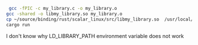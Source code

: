 


```bash
 gcc -fPIC -c my_library.c -o my_library.o
gcc -shared -o libmy_library.so my_library.o
cp ~/source/binding/rust/scalar_linux/src/libmy_library.so  /usr/local/lib 
cargo run
```

I don't know why LD_LIBRARY_PATH environment variable does not work


